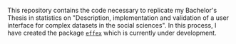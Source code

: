 This repository contains the code necessary to replicate my Bachelor's Thesis in statistics on "Description, implementation and validation of a user interface for complex datasets in the social sciences". In this process, I have created the package [`effex`](github.com/sflippl/effex) which is currently under development.

